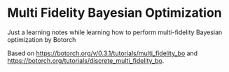 # Multi Fidelity Bayesian Optimization

Just a learning notes while learning how to perform multi-fidelity Bayesian optimization by Botorch

Based on https://botorch.org/v/0.3.1/tutorials/multi_fidelity_bo and https://botorch.org/tutorials/discrete_multi_fidelity_bo.
